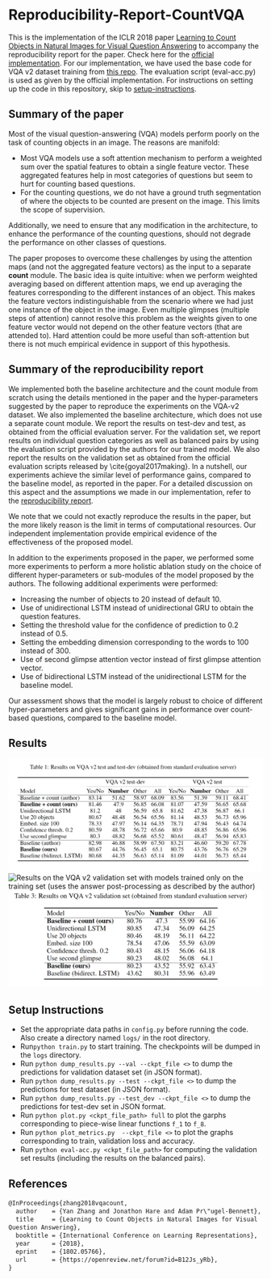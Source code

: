 # Reproducibility-Report-CountVQA


This is the implementation of the ICLR 2018 paper [Learning to Count Objects in Natural Images for Visual Question Answering](https://openreview.net/forum?id=B12Js_yRb) to accompany the reproducibility report for the paper. Check here for the [official implementation](https://github.com/Cyanogenoid/vqa-counting). For our implementation, we have used the base code for VQA v2 dataset training from [this repo](https://github.com/Cyanogenoid/pytorch-vqa). The evaluation script (eval-acc.py) is used as given by the official implementation. For instructions on setting up the code in this repository, skip to [setup-instructions](#setup-instructions).

## Summary of the paper


Most of the visual question-answering (VQA) models perform poorly on the task of counting objects in an image. The reasons are manifold:

  * Most VQA models use a soft attention mechanism to perform a weighted sum over the spatial features to obtain a single feature vector. These aggregated features help in most categories of questions but seem to hurt for counting based questions.
  * For the counting questions, we do not have a ground truth segmentation of where the objects to be counted are present on the image. This limits the scope of supervision.

Additionally, we need to ensure that any modification in the architecture, to enhance the performance of the counting questions, should not degrade the performance on other classes of questions.

The paper proposes to overcome these challenges by using the attention maps (and not the aggregated feature vectors) as the input to a separate **count** module. The basic idea is quite intuitive: when we perform weighted averaging based on different attention maps, we end up averaging the features corresponding to the different instances of an object. This makes the feature vectors indistinguishable from the scenario where we had just one instance of the object in the image. Even multiple glimpses (multiple steps of attention) cannot resolve this problem as the weights given to one feature vector would not depend on the other feature vectors (that are attended to). Hard attention could be more useful than soft-attention but there is not much empirical evidence in support of this hypothesis. 


## Summary of the reproducibility report


We implemented both the baseline architecture and the count module from scratch using the details mentioned in the paper and the hyper-parameters suggested by the paper to reproduce the experiments on the VQA-v2 dataset. We also implemented the baseline architecture, which does not use a separate count module. We report the results on test-dev and test, as obtained from the official evaluation server. For the validation set, we report results on individual question categories as well as balanced pairs by using the evaluation script provided by the authors for our trained model. We also report the results on the validation set as obtained from the official evaluation scripts released by \cite{goyal2017making}. In a nutshell, our experiments achieve the similar level of performance gains, compared to the baseline model, as reported in the paper. For a detailed discussion on this aspect and the assumptions we made in our implementation, refer to the [reproducibility report](TBD). 

We note that we could not exactly reproduce the results in the paper, but the more likely reason is the limit in terms of computational resources. Our independent implementation provide empirical evidence of the effectiveness of the proposed model.

In addition to the experiments proposed in the paper, we performed some more experiments to perform a more holistic ablation study on the choice of different hyper-parameters or sub-modules of the model proposed by the authors. The following additional experiments were performed: 
  
  * Increasing the number of objects to 20 instead of default 10.
  * Use of unidirectional LSTM instead of unidirectional GRU to obtain the question features.
  * Setting the threshold value for the confidence of prediction to 0.2 instead of 0.5.
  * Setting the embedding dimension corresponding to the words to 100 instead of 300.
  * Use of second glimpse attention vector instead of first glimpse attention vector.
  * Use of bidirectional LSTM instead of the unidirectional LSTM for the baseline model.
  
Our assessment shows that the model is largely robust to choice of different hyper-parameters and gives significant gains in performance over count-based questions, compared to the baseline model.

## Results


![Results on VQA v2 test and test-dev (obtained from standard evaluation server)](assets/Table1.png)
![Results on the VQA v2 validation set with models trained only on the training set (uses the
answer post-processing as described by the author)](assets/Table2.png)
![Results on VQA v2 validation set (obtained from standard evaluation server)](assets/Table3.png)


## Setup Instructions

* Set the appropriate data paths in `config.py` before running the code. Also create a directory named `logs/` in the root directory.
* Run`python train.py` to start training. The checkpoints will be dumped in the `logs` directory.
* Run `python dump_results.py --val --ckpt_file <>` to dump the predictions for validation dataset set (in JSON format).
* Run `python dump_results.py --test --ckpt_file <>` to dump the predictions for test dataset (in JSON format).
* Run `python dump_results.py --test_dev --ckpt_file <>` to dump the predictions for test-dev set in JSON format.
* Run `python plot.py <ckpt_file_path> full` to plot the garphs corresponding to piece-wise linear functions `f_1` to `f_8`.
* Run `python plot_metrics.py  --ckpt_file <>` to plot the graphs corresponding to train, validation loss and accuracy.
* Run `python eval-acc.py <ckpt_file_path>` for computing the validation set results (including the results on the balanced pairs).

## References

```
@InProceedings{zhang2018vqacount,
  author    = {Yan Zhang and Jonathon Hare and Adam Pr\"ugel-Bennett},
  title     = {Learning to Count Objects in Natural Images for Visual Question Answering},
  booktitle = {International Conference on Learning Representations},
  year      = {2018},
  eprint    = {1802.05766},
  url       = {https://openreview.net/forum?id=B12Js_yRb},
}
```
